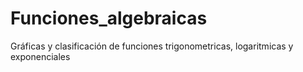 # Funciones_algebraicas
Gráficas y clasificación de funciones trigonometricas, logaritmicas y exponenciales
